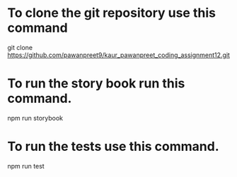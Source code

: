 # To clone the git repository use this command
git clone https://github.com/pawanpreet9/kaur_pawanpreet_coding_assignment12.git
# To run the story book run this command.
npm run storybook

# To run the tests use this command.
npm run test